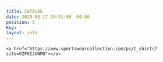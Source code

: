 ```yaml
---
title: CATALOG
date: 2020-08-17 18:31:00 -04:00
position: 5
Key: 
layout: info
---
```


`<a href="https://www.sportswearcollection.com/ps/t_shirts?site=OZFKIJUWMO"></a>`